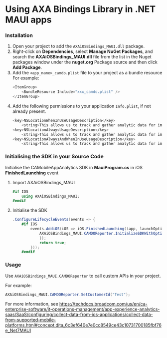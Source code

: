 # Using AXA Bindings Library in .NET MAUI apps

### Installation

1. Open your project to add the `AXAiOSBindings_MAUI.dll` package.
2. Right-click on **Dependencies**, select **Manage NuGet Packages**, and search the **AXAiOSBindings_MAUI.dll** file from the list in the Nuget packages window under the **nuget.org** Package source and then click **Add Package**.
3. Add the `<app_name>_camdo.plist` file to your project as a bundle resource
    For example:
    ```csharp
    <ItemGroup>
        <BundleResource Include="xxx_camdo.plist" />
    </ItemGroup>
    ```
4. Add the following permissions to your application `Info.plist`, if not already present.
    ```sh
    <key>NSLocationWhenInUseUsageDescription</key>
        <string>This allows us to track and gather analytic data for improving the app experience.</string>
    <key>NSLocationAlwaysUsageDescription</key>
        <string>This allows us to track and gather analytic data for improving the app experience.</string>
    <key>NSLocationAlwaysAndWhenInUseUsageDescription</key>
        <string>This allows us to track and gather analytic data for improving the app experience.</string>
    ```
### Initialising the SDK in your Source Code

Initialise the CAMobileAppAnalytics SDK in **MauiProgram.cs** in iOS **FinishedLaunching** event 
1. Import AXAiOSBindings_MAUI
    ```csharp
    #if IOS
        using AXAiOSBindings_MAUI;
    #endif
    ``` 
2. Initialise the SDK
    ```csharp
    .ConfigureLifecycleEvents(events => {
        #if IOS
            events.AddiOS(iOS => iOS.FinishedLaunching((app, launchOptions) => {
                AXAiOSBindings_MAUI.CAMDOReporter.InitializeSDKWithOptions(AXAiOSBindings_MAUI.SDKOptions.SDKLogLevelVerbose, (_, __) => {LogEvent("SDK initialized successfully");
                });
                return true;
            }));
        #endif
    ``` 


### Usage

Use `AXAiOSBindings_MAUI.CAMDOReporter` to call custom APIs in your project.

For example:
```csharp
AXAiOSBindings_MAUI.CAMDOReporter.SetCustomerId("Test");
```

For more information, see https://techdocs.broadcom.com/us/en/ca-enterprise-software/it-operations-management/app-experience-analytics-saas/SaaS/configuring/collect-data-from-ios-applications/collect-data-from-supported-mobile-platforms.html#concept.dita_6c3ef640e7e0cc8549ce43c10731700185fbf76e_Net7MAUI
